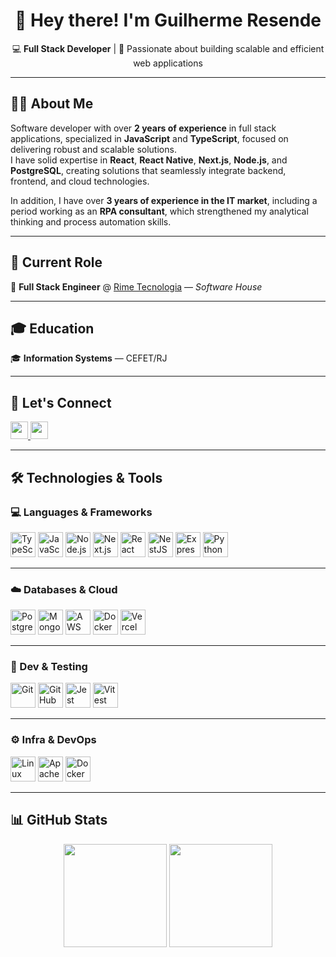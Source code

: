 <h1 align="center">👋 Hey there! I'm <strong>Guilherme Resende</strong></h1>

<p align="center">
  💻 <strong>Full Stack Developer</strong> | 🚀 Passionate about building scalable and efficient web applications
</p>

---

## 👨‍💻 About Me

Software developer with over **2 years of experience** in full stack applications, specialized in **JavaScript** and **TypeScript**, focused on delivering robust and scalable solutions.  
I have solid expertise in **React**, **React Native**, **Next.js**, **Node.js**, and **PostgreSQL**, creating solutions that seamlessly integrate backend, frontend, and cloud technologies.

In addition, I have over **3 years of experience in the IT market**, including a period working as an **RPA consultant**, which strengthened my analytical thinking and process automation skills.

---

## 📌 Current Role

💼 **Full Stack Engineer** @ [Rime Tecnologia](https://www.rimetecnologia.com.br) — *Software House*

---

## 🎓 Education

🎓 **Information Systems** — CEFET/RJ

---

## 🤝 Let's Connect

<p align="left">
  <a href="https://www.linkedin.com/in/guilherme-resende-78b258258/" target="_blank">
    <img src="https://img.shields.io/badge/-LinkedIn-0A66C2?logo=linkedin&logoColor=white" height="28"/>
  </a>
  <a href="mailto:guilhermelr291dev@gmail.com">
    <img src="https://img.shields.io/badge/-Email-D14836?logo=gmail&logoColor=white" height="28"/>
  </a>
</p>

---

## 🛠️ Technologies & Tools

### 💻 Languages & Frameworks
<p align="left">
  <img src="https://cdn.jsdelivr.net/gh/devicons/devicon/icons/typescript/typescript-original.svg" width="40" height="40" alt="TypeScript"/>
  <img src="https://cdn.jsdelivr.net/gh/devicons/devicon/icons/javascript/javascript-original.svg" width="40" height="40" alt="JavaScript"/>
  <img src="https://cdn.jsdelivr.net/gh/devicons/devicon/icons/nodejs/nodejs-original.svg" width="40" height="40" alt="Node.js"/>
  <img src="https://cdn.jsdelivr.net/gh/devicons/devicon/icons/nextjs/nextjs-original.svg" width="40" height="40" alt="Next.js"/>
  <img src="https://cdn.jsdelivr.net/gh/devicons/devicon/icons/react/react-original.svg" width="40" height="40" alt="React"/>
  <img src="https://cdn.jsdelivr.net/gh/devicons/devicon/icons/nestjs/nestjs-plain.svg" width="40" height="40" alt="NestJS"/>
  <img src="https://cdn.jsdelivr.net/gh/devicons/devicon/icons/express/express-original.svg" width="40" height="40" alt="Express"/>
  <img src="https://cdn.jsdelivr.net/gh/devicons/devicon/icons/python/python-original.svg" width="40" height="40" alt="Python"/>
</p>

---

### ☁️ Databases & Cloud
<p align="left">
  <img src="https://cdn.jsdelivr.net/gh/devicons/devicon/icons/postgresql/postgresql-original.svg" width="40" height="40" alt="PostgreSQL"/>
  <img src="https://cdn.jsdelivr.net/gh/devicons/devicon/icons/mongodb/mongodb-original.svg" width="40" height="40" alt="MongoDB"/>
  <img src="https://cdn.jsdelivr.net/gh/devicons/devicon/icons/aws/aws-original.svg" width="40" height="40" alt="AWS"/>
  <img src="https://cdn.jsdelivr.net/gh/devicons/devicon/icons/docker/docker-original.svg" width="40" height="40" alt="Docker"/>
  <img src="https://cdn.jsdelivr.net/gh/devicons/devicon/icons/vercel/vercel-original.svg" width="40" height="40" alt="Vercel"/>
</p>

---

### 🧪 Dev & Testing
<p align="left">
  <img src="https://cdn.jsdelivr.net/gh/devicons/devicon/icons/git/git-original.svg" width="40" height="40" alt="Git"/>
  <img src="https://cdn.jsdelivr.net/gh/devicons/devicon/icons/github/github-original.svg" width="40" height="40" alt="GitHub"/>
  <img src="https://cdn.jsdelivr.net/gh/devicons/devicon/icons/jest/jest-plain.svg" width="40" height="40" alt="Jest"/>
  <img src="https://cdn.jsdelivr.net/gh/devicons/devicon/icons/vitest/vitest-original.svg" width="40" height="40" alt="Vitest"/>
</p>

---

### ⚙️ Infra & DevOps
<p align="left">
  <img src="https://cdn.jsdelivr.net/gh/devicons/devicon/icons/linux/linux-original.svg" width="40" height="40" alt="Linux"/>
  <img src="https://cdn.jsdelivr.net/gh/devicons/devicon/icons/apache/apache-original.svg" width="40" height="40" alt="Apache"/>
  <img src="https://cdn.jsdelivr.net/gh/devicons/devicon/icons/docker/docker-original.svg" width="40" height="40" alt="Docker"/>
</p>

---

## 📊 GitHub Stats
<p align="center">
  <img src="https://github-readme-stats.vercel.app/api?username=guilhermelr&show_icons=true&theme=radical" height="165"/>
  <img src="https://github-readme-stats.vercel.app/api/top-langs/?username=guilhermelr&layout=compact&theme=radical" height="165"/>
</p>
